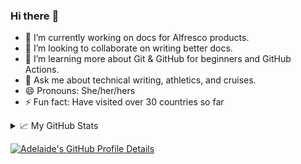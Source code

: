 ### Hi there :wave:

- 🔭 I’m currently working on docs for Alfresco products.
- 👯 I’m looking to collaborate on writing better docs.
- 🌱 I’m learning more about Git & GitHub for beginners and GitHub Actions.
- 💬 Ask me about technical writing, athletics, and cruises.
- 😄 Pronouns: She/her/hers
- ⚡ Fun fact: Have visited over 30 countries so far

<details>
  <summary>📈 My GitHub Stats</summary>

  <br />*Still playing around with the stats layouts*

  <!-- Using HTML to resize images -->
  <div>
    <a href="https://github.com/vn7n24fzkq/github-profile-summary-cards"><img height="200" align="center" src="http://github-profile-summary-cards.vercel.app/api/cards/stats?username=anxumalo&hide=stars,issues&theme=highcontrast" alt="Adelaide's GitHub Profile Summary Card" /> 
    <a href="https://github.com/anuraghazra/github-readme-stats"><img height="200" align="center" src="https://github-readme-stats.vercel.app/api?username=anxumalo&count_private=true&show_icons=true&include_all_commits=true&theme=highcontrast" alt="Adelaide's GitHub Stats" />
     <br/>
     <!--
      <a href="https://git.io/streak-stats"><img height="200" align="center" src="https://streak-stats.demolab.com?user=anxumalo&theme=highcontrast" alt="Adelaide's GitHub Streak" />
      -->
     <br/>
  </div>
  
  <!--FIXME: GitHub Streak image not working
  [![Adelaide's GitHub Streak](https://streak-stats.demolab.com?user=anxumalo&theme=highcontrast)](https://git.io/streak-stats) 
  [![GitHub Streak](http://github-readme-streak-stats.herokuapp.com?user=anxumalo&theme=swift)](https://git.io/streak-stats)-->
       
</details>

![Adelaide's GitHub Profile Details](http://github-profile-summary-cards.vercel.app/api/cards/profile-details?username=anxumalo&theme=highcontrast)


<!--
**anxumalo/anxumalo** is a ✨ _special_ ✨ repository because its `README.md` (this file) appears on your GitHub profile.

Here are some ideas to get you started:

- 🔭 I’m currently working on ...
- 🌱 I’m currently learning ...
- 👯 I’m looking to collaborate on ...
- 🤔 I’m looking for help with ...
- 💬 Ask me about ...
- 📫 How to reach me: ...
- 😄 Pronouns: ...
- ⚡ Fun fact: ...


[![GitHub Streak](http://github-readme-streak-stats.herokuapp.com?user=anxumalo&theme=swift)](https://git.io/streak-stats)
[![GitHub Streak](https://streak-stats.demolab.com?user=anxumalo&theme=highcontrast)](https://git.io/streak-stats)
[![GitHub Streak](https://streak-stats.demolab.com/?user=anxumalo)](https://git.io/streak-stats)
---
[![Anurag's GitHub Stats](https://github-readme-stats.vercel.app/api?username=anxumalo&count_private=true&show_icons=true&layout=default&theme=swift)](https://github.com/anuraghazra/github-readme-stats)
---
[![Top Langs](https://github-readme-stats.vercel.app/api/top-langs/?username=anxumalo&layout=default&theme=swift)](https://github.com/anuraghazra/github-readme-stats)
![Most Commit Langs Langs](http://github-profile-summary-cards.vercel.app/api/cards/most-commit-language?username=anxumalo&theme=highcontrast)
---
![Profile Details](http://github-profile-summary-cards.vercel.app/api/cards/profile-details?username=anxumalo&theme=highcontrast)
---
![Profile Stats](http://github-profile-summary-cards.vercel.app/api/cards/stats?username=anxumalo&theme=highcontrast)
---
[![Anurag's GitHub Stats](https://github-readme-stats.vercel.app/api?username=anxumalo&count_private=true&show_icons=true&layout=default&theme=highcontrast)](https://github.com/anuraghazra/github-readme-stats)
-->
  
  <!-- HTML alternatives with resized images
  <div>
    <a href="https://github.com/vn7n24fzkq/github-profile-summary-cards"><img height="200" align="center" src="http://github-profile-summary-cards.vercel.app/api/cards/stats?username=anxumalo&hide=stars,issues&theme=highcontrast" alt="Adelaide's GitHub Profile Summary Card" /> 
    <a href="https://github.com/anuraghazra/github-readme-stats"><img height="200" align="center" src="https://github-readme-stats.vercel.app/api?username=anxumalo&count_private=true&show_icons=true&include_all_commits=true&theme=highcontrast" alt="Adelaide's GitHub Stats" />
     <br/>
     <a href="https://git.io/streak-stats"><img height="200" align="center" src="https://streak-stats.demolab.com?user=anxumalo&theme=highcontrast" alt="Adelaide's GitHub Streak" />
     <br/>
     <a href="https://github.com/vn7n24fzkq/github-profile-summary-cards"><img height="200" align="center" src="http://github-profile-summary-cards.vercel.app/api/cards/profile-details?username=anxumalo&theme=highcontrast" alt="Adelaide's GitHub Profile Details" />
  </div>
  -->
  
